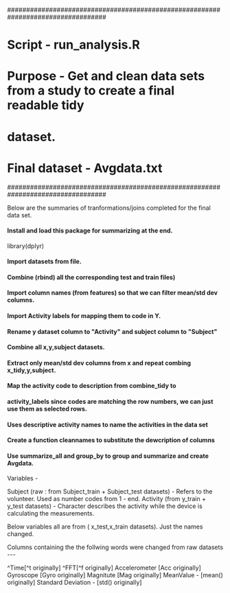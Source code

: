 ##################################################################################
# Script - run_analysis.R
# Purpose - Get and clean data sets from a study to create a final readable tidy 
#           dataset.
# Final dataset - Avgdata.txt
##################################################################################



Below are the summaries of tranformations/joins completed for the final data set.

#### Install and load this package for summarizing at the end.
 library(dplyr)

#### Import datasets from file.
#### Combine (rbind) all the corresponding test and train files)
#### Import column names (from features) so that we can filter mean/std dev columns.
#### Import Activity labels for mapping them to code in Y.
#### Rename y dataset column to "Activity" and subject column to "Subject"
#### Combine all x,y,subject datasets. 
    
#### Extract only mean/std dev columns from x and repeat combing x_tidy,y,subject.
  
   
#### Map the activity code to description from combine_tidy to 
#### activity_labels since codes are matching the row numbers, we can just use them as selected rows.
  
#### Uses descriptive activity names to name the activities in the data set
#### Create a function cleannames to substitute the dewcription of columns

#### Use summarize_all and group_by to group and summarize and create Avgdata.  
  
 Variables - 

Subject (raw : from Subject_train + Subject_test datasets) - Refers to the volunteer. Used as number codes from 1 - end.
Activity (from y_train + y_test datasets) - Character describes the activity while the device is calculating the measurements.

Below variables all are from ( x_test,x_train datasets). Just the names changed.

Columns containing the the follwing words were changed from raw datasets ---

^Time[^t originally] 
^FFT[^f originally] 
Accelerometer [Acc originally] 
Gyroscope [Gyro originally]
Magnitute [Mag originally]
MeanValue - [mean() originally]
Standard Deviation - [std() originally]


